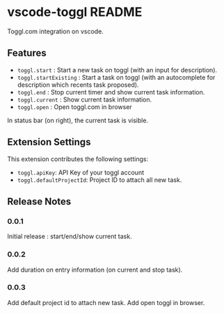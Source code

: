 # vscode-toggl README

Toggl.com integration on vscode.

## Features

* `toggl.start` : Start a new task on toggl (with an input for description).
* `toggl.startExisting` : Start a task on toggl (with an autocomplete for description which recents task proposed).
* `toggl.end` : Stop current timer and show current task information.
* `toggl.current` : Show current task information.
* `toggl.open` : Open toggl.com in browser

In status bar (on right), the current task is visible.

## Extension Settings

This extension contributes the following settings:

* `toggl.apiKey`: API Key of your toggl account
* `toggl.defaultProjectId`: Project ID to attach all new task.

## Release Notes

### 0.0.1

Initial release : start/end/show current task.

### 0.0.2

Add duration on entry information (on current and stop task).

### 0.0.3

Add default project id to attach new task.
Add open toggl in browser.